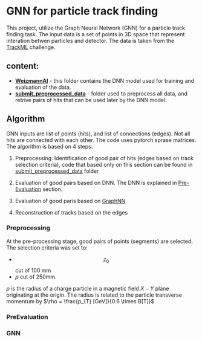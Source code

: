 # GNN for particle track finding

This project, utilize the Graph Neural Network (GNN) for a particle track finding task.
The input data is a set of points in 3D space that represent interation betwen particles and detector. The data is taken from the [TrackML](https://competitions.codalab.org/competitions/20112) challenge.

## content:
* **[WeizmannAI](#algorithm)** - this folder contains the DNN model used for training and evaluation of the data.
* **[submit_preprocessed_data](#preprocessing)**  - folder used to preprocess all data, and retrive pairs of hits that can be used later by the DNN model.

## Algorithm

GNN inputs are list of points (hits), and list of connections (edges). Not all hits are connected with each other. The code uses pytorch sprase matrices. The algorithm is based on 4 steps:

1. Preprocessing: Identification of good pair of hits (edges based on track selection criteria), code that based only on this section can be found in [submit_preprocessed_data](submit_preprocessed_data) folder

2. Evaluation of good pairs based on DNN. The DNN is explained in [Pre-Evaluation](#preevaluation) section.

3. Evaluation of good paris based on [GraphNN](#gnn)

4. Reconstruction of tracks based on the edges

### Preprocessing

At the pre-processing stage, good pairs of points (segments) are selected. The selection criteria was set to:
* $$z_0$$ cut of 100 mm
* $\rho$ cut of 250mm. 

$\rho$ is the radius of a charge particle in a magnetic field $X-Y$ plane originating at the origin. The radius is related to the particle transverse momentum by $\rho = \frac{p_{T} [GeV]}{0.6 \times B[T]}$

### PreEvaluation

### GNN






